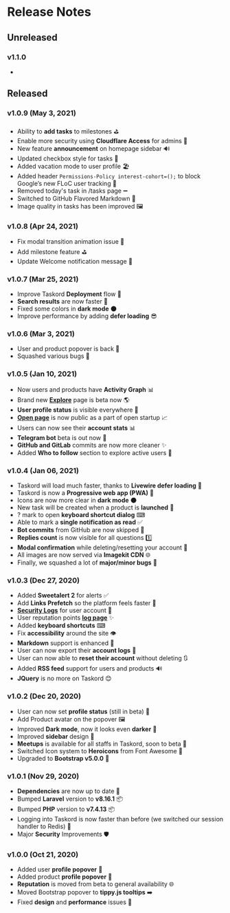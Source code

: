 # Release Notes

## Unreleased

### **v1.1.0**

- 

## Released

### **v1.0.9** (May 3, 2021)

- Ability to **add tasks** to milestones ⛳
- Enable more security using **Cloudflare Access** for admins 🔑
- New feature **announcement** on homepage sidebar 🔊
- Updated checkbox style for tasks 🎨
- Added vacation mode to user profile 🏖
- Added header `Permissions-Policy interest-cohort=();` to block Google’s new FLoC user tracking 🙈
- Removed today's task in /tasks page ➖
- Switched to GitHub Flavored Markdown 🎑
- Image quality in tasks has been improved 🖼

### **v1.0.8** (Apr 24, 2021)

- Fix modal transition animation issue 🍃
- Add milestone feature ⛳
- Update Welcome notification message 🔔

### **v1.0.7** (Mar 25, 2021)

- Improve Taskord **Deployment** flow 🚀
- **Search results** are now faster 🚅
- Fixed some colors in **dark mode** 🌑
- Improve performance by adding **defer loading** 😎

### **v1.0.6** (Mar 3, 2021)

- User and product popover is back 💬
- Squashed various bugs 🐛

### **v1.0.5** (Jan 10, 2021)

- Now users and products have **Activity Graph** 📊
- Brand new [**Explore**](https://taskord.com/explore) page is beta now 🌎
- **User profile status** is visible everywhere 💭
- [**Open page**](https://taskord.com/open) is now public as a part of open startup 📈
- Users can now see their **account stats** 📊
- **Telegram bot** beta is out now 🤖
- **GitHub and GitLab** commits are now more cleaner ✨
- Added **Who to follow** section to explore active users 👥

### **v1.0.4** (Jan 06, 2021)

- Taskord will load much faster, thanks to **Livewire defer loading** 💨
- Taskord is now a **Progressive web app (PWA)** 🚅
- Icons are now more clear in **dark mode** 🌑
- New task will be created when a product is **launched** 🚀
- ? mark to open **keyboard shortcut dialog** ⌨
- Able to mark a **single notification as read** ✅
- **Bot commits** from GitHub are now skipped 🤖
- **Replies count** is now visible for all questions 1️⃣
- **Modal confirmation** while deleting/resetting your account 🚮
- All images are now served via **Imagekit CDN** 🌐
- Finally, we squashed a lot of **major/minor bugs** 🐛

### **v1.0.3** (Dec 27, 2020)

- Added **Sweetalert 2** for alerts ✅
- Add **Links Prefetch** so the platform feels faster 🚀
- [**Security Logs**](https://taskord.com/settings/logs) for user account 📜
- User reputation points [**log page**](https://taskord.com/reputation) ✨
- Added **keyboard shortcuts** ⌨
- Fix **accessibility** around the site 👁
- **Markdown** support is enhanced 📝
- User can now export their **account logs** 📜
- User can now able to **reset their account** without deleting 🔃
- Added **RSS feed** support for users and products 🔊
- **JQuery** is no more on Taskord 😊

### **v1.0.2** (Dec 20, 2020)

- User can now set **profile status** (still in beta) 💭
- Add Product avatar on the popover 🖼
- Improved **Dark mode**, now it looks even **darker** 🌚
- Improved **sidebar** design 🎨
- **Meetups** is available for all staffs in Taskord, soon to beta 🤝
- Switched Icon system to **Heroicons** from Font Awesome 👀
- Upgraded to **Bootstrap v5.0.0** 🚀

### **v1.0.1** (Nov 29, 2020)

- **Dependencies** are now up to date 📅
- Bumped **Laravel** version to **v8.16.1** 📦
- Bumped **PHP** version to **v7.4.13** 📦
- Logging into Taskord is now faster than before (we switched our session handler to Redis) 💨
- Major **Security** Improvements 🛡

### **v1.0.0** (Oct 21, 2020)

- Added user **profile popover** 💬
- Added product **profile popover** 💬
- **Reputation** is moved from beta to general availability 🌐
- Moved Bootstrap popover to **tippy.js tooltips** ➡️
- Fixed **design** and **performance** issues 🐛
